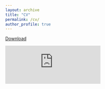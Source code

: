 ```yaml
---
layout: archive
title: "CV"
permalink: /cv/
author_profile: true
---
```


<p>
<a href="http://andrewdmullen.github.io/files/Mullen_CV_Dec2022.pdf">Download</a>
</p>
<embed src="https://drive.google.com/viewerng/viewer?embedded=true&amp;url=http://andrewdmullen.github.io/files/Mullen_CV_Dec2022.pdf" height="120" type="application/pdf" target="_blank" />


